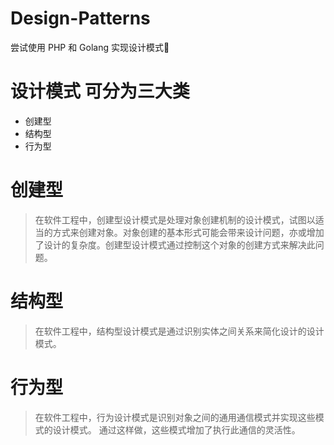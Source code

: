 # Design-Patterns

尝试使用 PHP 和 Golang 实现设计模式🚀

# 设计模式 可分为三大类
- 创建型
- 结构型
- 行为型

# 创建型
> 在软件工程中，创建型设计模式是处理对象创建机制的设计模式，试图以适当的方式来创建对象。对象创建的基本形式可能会带来设计问题，亦或增加了设计的复杂度。创建型设计模式通过控制这个对象的创建方式来解决此问题。

# 结构型
> 在软件工程中，结构型设计模式是通过识别实体之间关系来简化设计的设计模式。

# 行为型
> 在软件工程中，行为设计模式是识别对象之间的通用通信模式并实现这些模式的设计模式。 通过这样做，这些模式增加了执行此通信的灵活性。
